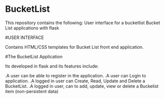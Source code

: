 # BucketList
This repository contains the following:
User interface for a bucketlist
Bucket List applications with flask

#USER INTERFACE

Contains HTML/CSS templates for Bucket List front end application.

#The BucketList Application

Its developed in flask and its features include:

.A user can be able to register in the application.
.A user can Login to application.
.A logged in user can Create, Read, Update and Delete a BucketList.
.A logged in user, can to add, update, view or delete a Buckelist item (non-persistent data)
